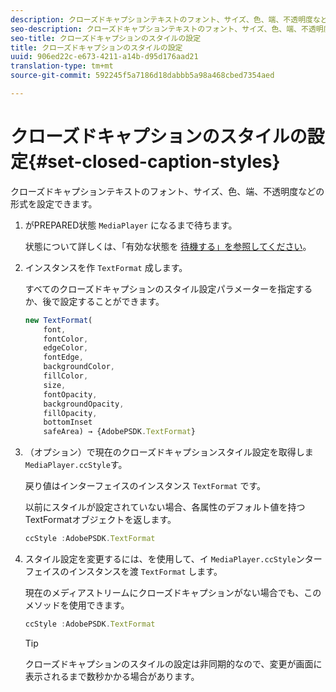 ```yaml
---
description: クローズドキャプションテキストのフォント、サイズ、色、端、不透明度などの形式を設定できます。
seo-description: クローズドキャプションテキストのフォント、サイズ、色、端、不透明度などの形式を設定できます。
seo-title: クローズドキャプションのスタイルの設定
title: クローズドキャプションのスタイルの設定
uuid: 906ed22c-e673-4211-a14b-d95d176aad21
translation-type: tm+mt
source-git-commit: 592245f5a7186d18dabbb5a98a468cbed7354aed

---
```



# クローズドキャプションのスタイルの設定{#set-closed-caption-styles}

クローズドキャプションテキストのフォント、サイズ、色、端、不透明度などの形式を設定できます。

1. がPREPARED状態 `MediaPlayer` になるまで待ちます。

   状態について詳しくは、「有効な状態を [待機する」を参照してください](../../../content-playback-options-browser-tvsdk/ui-configure/t-psdk-browser-tvsdk-2.4-ui-state-prepared-wait-for.md)。
1. インスタンスを作 `TextFormat` 成します。

   すべてのクローズドキャプションのスタイル設定パラメーターを指定するか、後で設定することができます。

   ```js
   new TextFormat( 
       font,   
       fontColor,  
       edgeColor,   
       fontEdge,  
       backgroundColor,   
       fillColor,  
       size,   
       fontOpacity,   
       backgroundOpacity,  
       fillOpacity, 
       bottomInset 
       safeArea) → {AdobePSDK.TextFormat}
   ```

1. （オプション）で現在のクローズドキャプションスタイル設定を取得しま `MediaPlayer.ccStyle`す。

   戻り値はインターフェイスのインスタンス `TextFormat` です。

   以前にスタイルが設定されていない場合、各属性のデフォルト値を持つTextFormatオブジェクトを返します。

   ```js
   ccStyle :AdobePSDK.TextFormat
   ```

1. スタイル設定を変更するには、を使用して、イ `MediaPlayer.ccStyle`ンターフェイスのインスタンスを渡 `TextFormat` します。

   現在のメディアストリームにクローズドキャプションがない場合でも、このメソッドを使用できます。

   ```js
   ccStyle :AdobePSDK.TextFormat 
   ```

   >[!TIP]
   >
   >クローズドキャプションのスタイルの設定は非同期的なので、変更が画面に表示されるまで数秒かかる場合があります。

